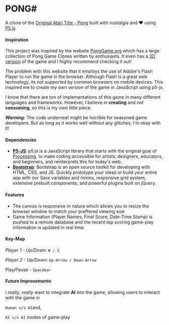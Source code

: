 # PONG#

A clone of the [Original Atari Title - Pong](https://en.wikipedia.org/wiki/Pong) built with nostalgia and ❤ using [P5.js](https://p5js.org/).

#### Inspiration

This project was inspired by the website [PongGame.org](http://www.ponggame.org/) which has a large collection of Pong Game Clones written by enthusiasts. It even has a [3D version](http://www.ponggame.org/3dpong.php) of the game and I highly recommend checking it out!

The problem with this website that it employs the use of Adobe's Flash Player to run the game in the browser. Although Flash is a great web technology, its not supported by common browsers on mobile devices. This inspired me to create my own version of the game in JavaScript using p5-js. 

I know that there are ton of implementations of this game in many different languages and frameworks. However, I believe in **creating** and not **consuming**, so this is my own little piece. 

***Warning:*** The code underneat might be horrible for seasoned game developers. But as long as it works well without any glitches, I'm okay with it!

#### Dependencies

- **[P5-JS](https://p5js.org/)**: p5.js is a JavaScript library that starts with the original goal of <a href = "[http://processing.org](http://processing.org/)">Processing</a>, to make coding accessible for artists, designers, educators, and beginners, and reinterprets this for today's web.
- [**Bootstrap**](http://getbootstrap.com/): Bootstrap is an open source toolkit for developing with HTML, CSS, and JS. Quickly prototype your ideas or build your entire app with our Sass variables and mixins, responsive grid system, extensive prebuilt components, and powerful plugins built on jQuery.

#### Features

- The canvas is responsive in nature which allows you to resize the browser window to match your preffered viewing size
- Game Information (Player Names, Final Score, Date-Time Stamp) is pushed to a remote database and the recent top scoring game-play information is updated in real time.  

#### Key-Map

*Player 1 - Up/Down*: `W / S`

*Player 2 - Up/Down*: `Up-Arrow / Down-Arrow`

Play/Pause - `Spacebar`

#### Future Improvements

I *really*, *really* want to integrate **AI** into the game, allowing users to interact with the game in 

`Human v/s AI`and,

`AI v/s AI` modes of game-play



